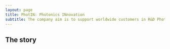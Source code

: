 ```yaml
---
layout: page
title: PhotIN: Photonics INnovation
subtitle: The company aim is to support worldwide customers in R&D Photonics projects.
---
```



## The story


